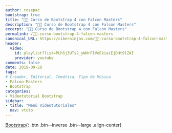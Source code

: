 ```yaml
---
author: rosepac
bootstrap: true
title: "👨‍🏫 Curso de Bootstrap 4 con Falcon Masters"
description: "👩‍🎨 Curso de Bootstrap 4 con Falcon Masters"
excerpt: "👩‍🎨 Curso de Bootstrap 4 con Falcon Masters"
permalink: /👨‍🏫-curso-bootstrap-4-falcon-masters
canonical_URL: https://ciberninjas.com/👨‍🏫-curso-bootstrap-4-falcon-masters
header:
  video:
    id: playlist?list=PLhSj3UTs2_yWHrFIVoEkiaiEjDHt9lZAI
    provider: youtube
comments: false
date: 2019-09-28
tags:
# Creador, Editorial, Temática, Tipo de Música
- Falcon Masters
- Bootstrap
categories:
- Videotutorial Bootstrap
sidebar:
- title: "Menú Videotutoriales"
  nav: vtuto
---
```


[<i class="fab fa-bootstrap"></i> Bootstrap](/cursos-tecnologia/#bootstrap-){: .btn .btn--inverse .btn--large .align-center}
